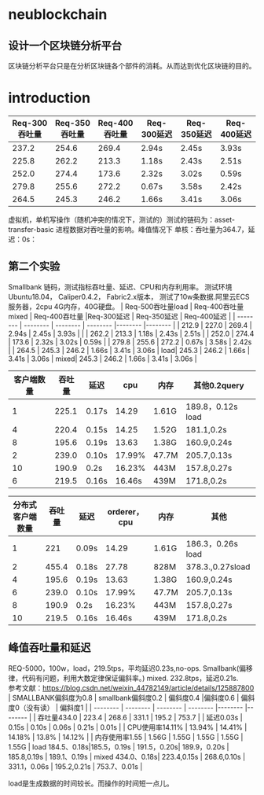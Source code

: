 # neublockchain
## 设计一个区块链分析平台
区块链分析平台只是在分析区块链各个部件的消耗。从而达到优化区块链的目的。
# introduction
| Req-300吞吐量     |  Req-350吞吐量    | Req-400吞吐量      |Req-300延迟     |  Req-350延迟   | Req-400延迟      |
| -------- | -------- | -------- | -------- |-------- |-------- |
| 237.2 | 254.6 | 269.4 | 2.94s | 2.45s | 3.93s |
| 225.8 | 262.2 | 213.3 | 1.18s | 2.43s | 2.51s |
| 252.0 | 274.4 | 173.6 | 2.32s | 3.02s | 0.59s |
| 279.8 | 255.6 | 272.2 | 0.67s | 3.58s | 2.42s |
| 264.5 | 245.3 | 246.2 | 1.66s | 3.41s | 3.06s |

虚拟机，单机写操作（随机冲突的情况下，测试的）测试的链码为：asset-transfer-basic
进程数据对吞吐量的影响。峰值情况下
单核：吞吐量为364.7，延迟：0s：


## 第二个实验
Smallbank 链码，测试指标吞吐量、延迟、CPU和内存利用率。
测试环境Ubuntu18.04，
Caliper0.4.2，
Fabric2.x版本，
测试了10w条数据.阿里云ECS服务器，2cpu 4G内存，40G硬盘。
| Req-500吞吐量load     |  Req-400吞吐量mixed    | Req-400吞吐量      |Req-300延迟     |  Req-350延迟   | Req-400延迟      |
| -------- | -------- | -------- | -------- |-------- |-------- |
| 212.9 | 227.0 | 269.4 | 2.94s | 2.45s | 3.93s |
|  | 262.2 | 213.3 | 1.18s | 2.43s | 2.51s |
| 252.0 | 274.4 | 173.6 | 2.32s | 3.02s | 0.59s |
| 279.8 | 255.6 | 272.2 | 0.67s | 3.58s | 2.42s |
| 264.5 | 245.3 | 246.2 | 1.66s | 3.41s | 3.06s |
load| 245.3 | 246.2 | 1.66s | 3.41s | 3.06s |
mixed| 245.3 | 246.2 | 1.66s | 3.41s | 3.06s |

| 客户端数量    |  吞吐量    | 延迟      |cpu     |  内存   | 其他0.2query     |
| -------- | -------- | -------- | -------- |-------- |-------- |
| 1 | 225.1 | 0.17s | 14.29 | 1.61G | 189.8，0.12s load |
| 4 | 220.4 | 0.15s | 14.25 | 1.52G | 181.1,0.2s |
| 8 | 195.6 | 0.19s | 13.63 | 1.38G | 160.9,0.24s |
| 2 | 239.0 | 0.10s | 17.99% | 47.7M | 205.7,0.13s |
| 10 | 190.9 | 0.2s | 16.23% | 443M | 157.8,0.27s |
|6| 219.5 | 0.16s | 16.46s | 439M | 171.8,0.2s |


| 分布式客户端数量    |  吞吐量    | 延迟      |orderer，cpu     |  内存   | 其他     |
| -------- | -------- | -------- | -------- |-------- |-------- |
| 1 | 221 | 0.09s | 14.29 | 1.61G | 186.3，0.26s load |
| 2 | 455.4 | 0.18s | 27.78 | 828M | 378.3.,0.27sload |
| 4 | 195.6 | 0.19s | 13.63 | 1.38G | 160.9,0.24s |
| 6 | 239.0 | 0.10s | 17.99% | 47.7M | 205.7,0.13s |
| 8 | 190.9 | 0.2s | 16.23% | 443M | 157.8,0.27s |
|10| 219.5 | 0.16s | 16.46s | 439M | 171.8,0.2s |
## 峰值吞吐量和延迟
REQ-5000，100w，load，219.5tps，平均延迟0.23s,no-ops.  Smallbank(偏移律，代码有问题，利用大数定律保证偏斜率。)
mixed. 232.8tps，延迟0.21s.   
参考文献：https://blog.csdn.net/weixin_44782149/article/details/125887800
|  SMALLBANK偏斜度为0.8   |  smallbank偏斜度0.2    | 偏斜度0.4      |偏斜度0.6     |  偏斜度0（没有读）  | 偏斜度1      |
| -------- | -------- | -------- | -------- |-------- |-------- |
| 吞吐量434.0 | 223.4 | 268.6 | 331.1 | 195.2 | 753.7 |
| 延迟0.03s | 0.15s  | 0.10s | 0.06s | 0.21s | 0.01s |
| CPU使用率14.11% | 13.94% | 14.41% | 14.18% | 13.8% | 14.12% |
| 内存使用率1.55 | 1.56G | 1.55G | 1.55G | 1.55G | 1.55G |
load 184.5、0.18s|185.5，0.19s  | 191.5，0.20s| 189.9，0.20s | 185.8,0.19s | 189.1、0.19s |
mixed 434.0、0.18s| 223.4,0.15s | 268.6,0.10s  | 331.1，0.06s | 195.2,0.21s | 753.7、0.01s |

load是生成数据的时间较长。而操作的时间短一点儿。

